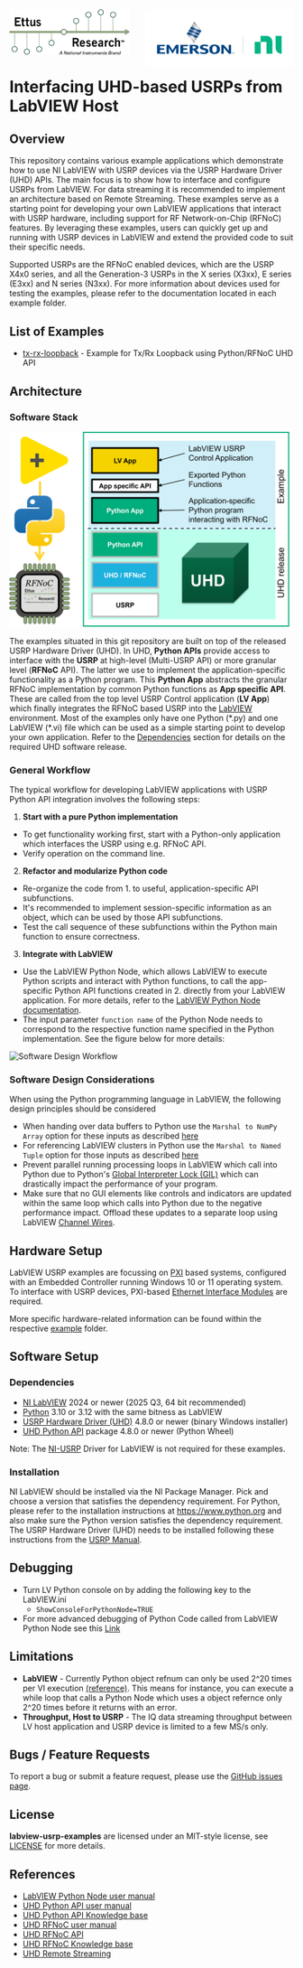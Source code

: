 <img src="./assets/ettus_logo.png" alt="Ettus Logo" height="80" style="vertical-align:middle"> <img src="./assets/emr_ni_logo.png" alt="EMR NI Logo" height="100" style="vertical-align:middle" align="right">
---

# Interfacing UHD-based USRPs from LabVIEW Host

## Overview

This repository contains various example applications which demonstrate how to 
use NI LabVIEW with USRP devices via the USRP Hardware Driver (UHD) APIs. 
The main focus is to show how to interface and configure USRPs from LabVIEW. 
For data streaming it is recommended to implement an architecture based on 
Remote Streaming. These examples serve as a starting point for developing your 
own LabVIEW applications that interact with USRP hardware, including support
for RF Network-on-Chip (RFNoC) features. By leveraging these examples, users 
can quickly get up and running with USRP devices in LabVIEW and extend the 
provided code to suit their specific needs.

Supported USRPs are the RFNoC enabled devices, which are the USRP X4x0 series, 
and all the Generation-3 USRPs in the X series (X3xx), E series (E3xx) 
and N series (N3xx). For more information about devices used for testing the 
examples, please refer to the documentation located in each example folder.

## List of Examples

- [tx-rx-loopback](./tx-rx-loopback/) - Example for Tx/Rx Loopback using Python/RFNoC UHD API

## Architecture

### Software Stack

<img src="./assets/architecture_software_stack.png" alt="Software stack" width="500"> 

The examples situated in this git repository are built on top of the released 
USRP Hardware Driver (UHD). In UHD, **Python APIs** provide access to 
interface with the **USRP** at high-level (Multi-USRP API) or more granular 
level (**RFNoC** API). The latter we use to implement the application-specific 
functionality as a Python program. This **Python App** abstracts the granular 
RFNoC implementation by common Python functions as **App specific API**. 
These are called from the top level USRP Control application (**LV App**) which 
finally integrates the RFNoC based USRP into the 
[LabVIEW](https://www.ni.com/en/shop/labview.html) environment.
Most of the examples only have one Python (\*.py) and one LabVIEW (\*.vi) file 
which can be used as a simple starting point to develop your own application. 
Refer to the [Dependencies](#dependencies) section for details on the required 
UHD software release.

### General Workflow

The typical workflow for developing LabVIEW applications with USRP Python API 
integration involves the following steps:

1. **Start with a pure Python implementation**
  - To get functionality working first, start with a Python-only application 
  which interfaces the USRP using e.g. RFNoC API.
  - Verify operation on the command line.

2. **Refactor and modularize Python code**  
  - Re-organize the code from 1. to useful, application-specific API subfunctions.
  - It's recommended to implement session-specific information as an object, 
  which can be used by those API subfunctions.
  - Test the call sequence of these subfunctions within the Python main function
   to ensure correctness.

3. **Integrate with LabVIEW**  
  - Use the LabVIEW Python Node, which allows LabVIEW to execute Python scripts 
  and interact with Python functions, to call the app-specific Python API 
  functions created in 2. directly from your LabVIEW application. For more details, 
  refer to the [LabVIEW Python Node documentation](https://www.ni.com/docs/en-US/bundle/labview-api-ref/page/functions/python-node.html).
  - The input parameter `function name` of the Python Node needs to correspond 
  to the respective function name specified in the Python implementation. 
  See the figure below for more details:
  
![Software Design Workflow](./assets/architecture_software_workflow.png)

### Software Design Considerations 

When using the Python programming language in LabVIEW, the following design 
principles should be considered
- When handing over data buffers to Python use the `Marshal to NumPy Array` 
option for these inputs as described 
[here](https://www.ni.com/docs/en-US/bundle/labview-api-ref/page/functions/python-node.html#d616193e358)
- For referencing LabVIEW clusters in Python use the `Marshal to Named Tuple` 
option for those inputs as described 
[here](https://www.ni.com/docs/en-US/bundle/labview-api-ref/page/functions/python-node.html#d616193e379)
- Prevent parallel running processing loops in LabVIEW which call into Python due to Python's 
[Global Interpreter Lock (GIL)](https://docs.python.org/3/c-api/init.html#thread-state-and-the-global-interpreter-lock) 
which can drastically impact the performance of your program.
- Make sure that no GUI elements like controls and indicators are updated within 
the same loop which calls into Python due to the negative performance impact. 
Offload these updates to a separate loop using LabVIEW 
[Channel Wires](https://www.ni.com/en/support/documentation/supplemental/16/channel-wires.html). 

## Hardware Setup

LabVIEW USRP examples are focussing on [PXI](https://www.ni.com/en/shop/pxi.html) 
based systems, configured with an Embedded Controller running Windows 10 or 11 
operating system. To interface with USRP devices, PXI-based 
[Ethernet Interface Modules](https://www.ni.com/en-gb/shop/category/gpib-serial-and-ethernet.html?productId=139226) 
are required.

More specific hardware-related information can be found within the respective
[example](#list-of-examples) folder.

## Software Setup

### Dependencies
- [NI LabVIEW](https://www.ni.com/en/shop/labview.html) 
2024 or newer (2025 Q3, 64 bit recommended)
- [Python](https://www.python.org) 3.10 or 3.12 with the same bitness as LabVIEW
- [USRP Hardware Driver (UHD)](https://files.ettus.com/binaries/uhd/latest_release/) 
4.8.0 or newer (binary Windows installer)
- [UHD Python API](https://pypi.org/project/uhd/) package 4.8.0 or newer (Python Wheel)

Note: The [NI-USRP](https://www.ni.com/en/support/downloads/drivers/download.ni-usrp.html) 
Driver for LabVIEW is not required for these examples.

### Installation

NI LabVIEW should be installed via the NI Package Manager. Pick and choose a 
version that satisfies the dependency requirement. For Python, 
please refer to the installation instructions at https://www.python.org and 
also make sure the Python version satisfies the dependency requirement. 
The USRP Hardware Driver (UHD) needs to be installed following 
these instructions from the [USRP Manual](https://files.ettus.com/manual/page_install.html#install_win).

## Debugging

- Turn LV Python console on by adding the following key to the LabVIEW.ini
  - `ShowConsoleForPythonNode=TRUE`
- For more advanced debugging of Python Code called from LabVIEW Python Node see 
this [Link](https://knowledge.ni.com/KnowledgeArticleDetails?id=kA03q0000019hP1CAI)

## Limitations

- **LabVIEW** - Currently Python object refnum can only be used 2^20 times per VI execution 
[(reference)](https://forums.ni.com/t5/LabVIEW/Python-object-refnum-can-only-be-used-2-20-times/m-p/4404515).
This means for instance, you can execute a while loop that calls a Python Node 
which uses a object refernce only 2^20 times before it returns with an error.
- **Throughput, Host to USRP** - The IQ data streaming throughput between LV 
host application and USRP device is limited to a few MS/s only.

## Bugs / Feature Requests

To report a bug or submit a feature request, please use the
[GitHub issues page](https://github.com/ni/labview-usrp-examples/issues).

## License

**labview-usrp-examples** are licensed under an MIT-style license, see
[LICENSE](https://github.com/ni/labview-usrp-examples/blob/main/LICENSE) for more details.

## References

- [LabVIEW Python Node user manual](https://www.ni.com/en/support/documentation/supplemental/18/installing-python-for-calling-python-code.html)
- [UHD Python API user manual](https://files.ettus.com/manual/page_python.html)
- [UHD Python API Knowledge base](https://kb.ettus.com/UHD_Python_API)
- [UHD RFNoC user manual](https://files.ettus.com/manual/page_properties.html)
- [UHD RFNoC API](https://files.ettus.com/manual/group__rfnoc__blocks.html)
- [UHD RFNoC Knowledge base](https://kb.ettus.com/Getting_Started_with_RFNoC_in_UHD_4.0)
- [UHD Remote Streaming](https://files.ettus.com/manual/page_stream.html#stream_remote)